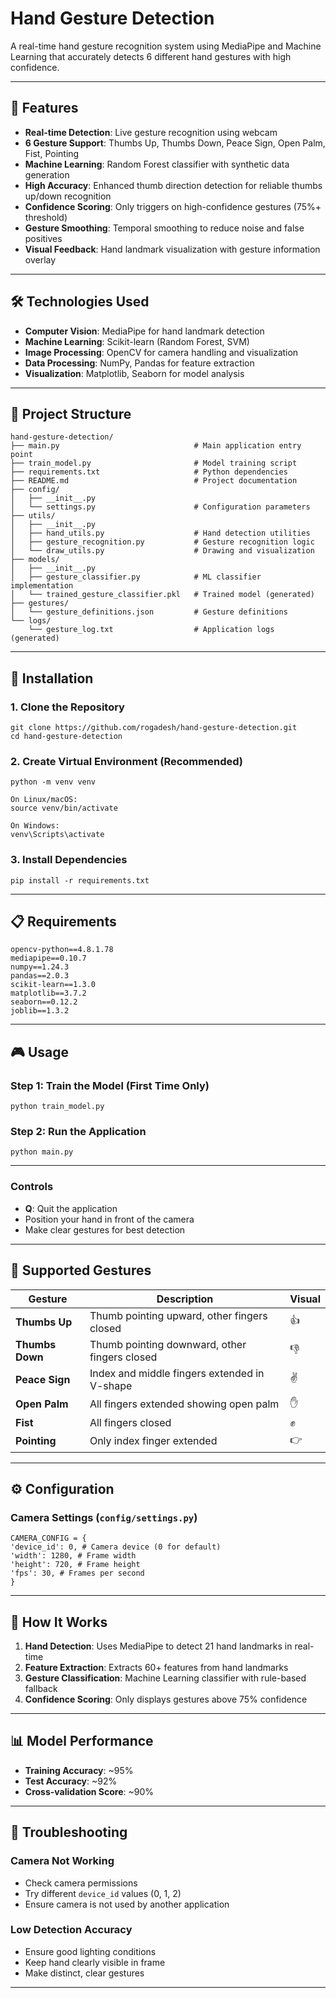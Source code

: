
# Hand Gesture Detection

A real-time hand gesture recognition system using MediaPipe and Machine Learning that accurately detects 6 different hand gestures with high confidence.

---
## 🎯 Features

- **Real-time Detection**: Live gesture recognition using webcam  
- **6 Gesture Support**: Thumbs Up, Thumbs Down, Peace Sign, Open Palm, Fist, Pointing  
- **Machine Learning**: Random Forest classifier with synthetic data generation  
- **High Accuracy**: Enhanced thumb direction detection for reliable thumbs up/down recognition  
- **Confidence Scoring**: Only triggers on high-confidence gestures (75%+ threshold)  
- **Gesture Smoothing**: Temporal smoothing to reduce noise and false positives  
- **Visual Feedback**: Hand landmark visualization with gesture information overlay  

---

## 🛠️ Technologies Used

- **Computer Vision**: MediaPipe for hand landmark detection  
- **Machine Learning**: Scikit-learn (Random Forest, SVM)  
- **Image Processing**: OpenCV for camera handling and visualization  
- **Data Processing**: NumPy, Pandas for feature extraction  
- **Visualization**: Matplotlib, Seaborn for model analysis

---

## 📁 Project Structure 

    hand-gesture-detection/
    ├── main.py                              # Main application entry point
    ├── train_model.py                       # Model training script
    ├── requirements.txt                     # Python dependencies
    ├── README.md                            # Project documentation
    ├── config/
    │   ├── __init__.py
    │   └── settings.py                      # Configuration parameters
    ├── utils/
    │   ├── __init__.py
    │   ├── hand_utils.py                    # Hand detection utilities
    │   ├── gesture_recognition.py           # Gesture recognition logic
    │   └── draw_utils.py                    # Drawing and visualization
    ├── models/
    │   ├── __init__.py
    │   ├── gesture_classifier.py            # ML classifier implementation
    │   └── trained_gesture_classifier.pkl   # Trained model (generated)
    ├── gestures/
    │   └── gesture_definitions.json         # Gesture definitions
    └── logs/
        └── gesture_log.txt                  # Application logs (generated)

---

## 🚀 Installation

### 1. Clone the Repository

    git clone https://github.com/rogadesh/hand-gesture-detection.git
    cd hand-gesture-detection


### 2. Create Virtual Environment (Recommended)

    python -m venv venv

    On Linux/macOS:
    source venv/bin/activate

    On Windows:
    venv\Scripts\activate


### 3. Install Dependencies

    pip install -r requirements.txt

---

## 📋 Requirements

    opencv-python==4.8.1.78
    mediapipe==0.10.7
    numpy==1.24.3
    pandas==2.0.3
    scikit-learn==1.3.0
    matplotlib==3.7.2
    seaborn==0.12.2
    joblib==1.3.2

---

## 🎮 Usage

### Step 1: Train the Model (First Time Only)

    python train_model.py


### Step 2: Run the Application

    python main.py

---

### Controls

- **Q**: Quit the application
- Position your hand in front of the camera
- Make clear gestures for best detection

---

## 🤲 Supported Gestures

| Gesture        | Description                                 | Visual |
| -------------- | ------------------------------------------- | ------ |
| **Thumbs Up**  | Thumb pointing upward, other fingers closed | 👍     |
| **Thumbs Down**| Thumb pointing downward, other fingers closed | 👎   |
| **Peace Sign** | Index and middle fingers extended in V-shape| ✌️    |
| **Open Palm**  | All fingers extended showing open palm      | ✋     |
| **Fist**       | All fingers closed                          | ✊     |
| **Pointing**   | Only index finger extended                  | 👉     |

---

## ⚙️ Configuration

### Camera Settings (`config/settings.py`)

    CAMERA_CONFIG = {
    'device_id': 0, # Camera device (0 for default)
    'width': 1280, # Frame width
    'height': 720, # Frame height
    'fps': 30, # Frames per second
    }

---

## 🧠 How It Works

1. **Hand Detection**: Uses MediaPipe to detect 21 hand landmarks in real-time  
2. **Feature Extraction**: Extracts 60+ features from hand landmarks  
3. **Gesture Classification**: Machine Learning classifier with rule-based fallback  
4. **Confidence Scoring**: Only displays gestures above 75% confidence  

---

## 📊 Model Performance

- **Training Accuracy**: ~95%
- **Test Accuracy**: ~92%
- **Cross-validation Score**: ~90%

---

## 🐛 Troubleshooting

### Camera Not Working

- Check camera permissions
- Try different `device_id` values (0, 1, 2)
- Ensure camera is not used by another application

### Low Detection Accuracy

- Ensure good lighting conditions
- Keep hand clearly visible in frame
- Make distinct, clear gestures

---


